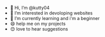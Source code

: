 - 👋 Hi, I’m @kutty04
- 👀 I’m interested in devoloping websites
- 🌱 I’m currently learning and i'm a beginner
- 😄 help me on my projects 
- 😊 love to hear suggestions 
<!---
kutty04/kutty04 is a ✨ special ✨ repository because its `README.md` (this file) appears on your GitHub profile.
You can click the Preview link to take a look at your changes.
--->
